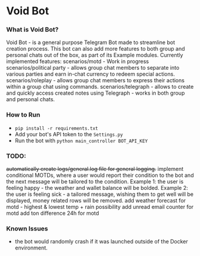 # Void Bot

### What is Void Bot?
Void Bot - is a general purpose Telegram Bot made to streamline bot creation process.
This bot can also add more features to both group and personal chats out of the box, as part of its Example modules.
Currently implemented features:
scenarios/motd - Work in progress
scenarios/political party - allows group chat members to separate into various parties and earn in-chat currency to redeem special actions.
scenarios/roleplay - allows group chat members to express their actions within a group chat using commands.
scenarios/telegraph - allows to create and quickly access created notes using Telegraph - works in both group and personal chats.


### How to Run
- ```pip install -r requirements.txt ```
- Add your bot's API token to the ``Settings.py``
- Run the bot with ``python main_controller BOT_API_KEY``

### TODO:
~~automatically create logs/general.log file for general logging.~~
implement conditional MOTDs, where a user would report their condition to the bot and the next message will be tailored to the condition. Example 1: the user is feeling happy - the weather and wallet balance will be bolded. Example 2: the user is feeling sick - a tailored message, wishing them to get well will be displayed, money related rows will be removed.
add weather forecast for motd - highest & lowest temp + rain possibility
add unread email counter for motd
add ton difference 24h for motd

### Known Issues
- the bot would randomly crash if it was launched outside of the Docker environment.